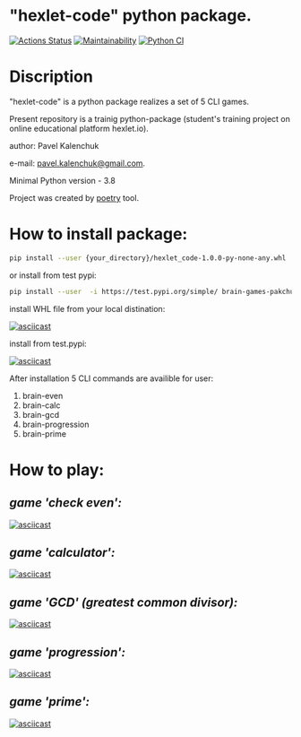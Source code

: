 # "hexlet-code" python package.

[![Actions Status](https://github.com/pakchuk/python-project-lvl1/workflows/hexlet-check/badge.svg)](https://github.com/pakchuk/python-project-lvl1/actions)
[![Maintainability](https://api.codeclimate.com/v1/badges/cfcb2c51d4230c2fcbe1/maintainability)](https://codeclimate.com/github/pakchuk/python-project-lvl1/maintainability)
[![Python CI](https://github.com/pakchuk/python-project-lvl1/actions/workflows/pyci.yml/badge.svg)](https://github.com/pakchuk/python-project-lvl1/actions/workflows/pyci.yml)

# Discription
"hexlet-code" is a python package realizes a set of 5 CLI games.

Present repository is a trainig python-package
(student's training project on online educational platform hexlet.io).

author: Pavel Kalenchuk

e-mail: pavel.kalenchuk@gmail.com.

Minimal Python version - 3.8

Project was created by [poetry](https://python-poetry.org/) tool.


# How to install package:
```sh
pip install --user {your_directory}/hexlet_code-1.0.0-py-none-any.whl
```
or install from test pypi:
```sh
pip install --user  -i https://test.pypi.org/simple/ brain-games-pakchuk==1.0.1 --extra-index-url https://pypi.org/simple
```
install WHL file from your local distination:

[![asciicast](https://asciinema.org/a/SHDje9Atbso29rnEkwxcdajO1.svg)](https://asciinema.org/a/SHDje9Atbso29rnEkwxcdajO1)

install from test.pypi:

[![asciicast](https://asciinema.org/a/JUNxJvWhJN0WOhpwZ9Cj1rdwy.svg)](https://asciinema.org/a/JUNxJvWhJN0WOhpwZ9Cj1rdwy)


After installation 5 CLI commands are availible for user:
1. brain-even
2. brain-calc
3. brain-gcd
4. brain-progression
5. brain-prime

# How to play:

## _game 'check even':_
[![asciicast](https://asciinema.org/a/g1OyeTJShlKzUil6qrCXjLL7P.svg)](https://asciinema.org/a/g1OyeTJShlKzUil6qrCXjLL7P)

## _game 'calculator':_
[![asciicast](https://asciinema.org/a/4rABmt6peF6JzS4bkyXMbHyEC.svg)](https://asciinema.org/a/4rABmt6peF6JzS4bkyXMbHyEC)

## _game 'GCD' (greatest common divisor):_
[![asciicast](https://asciinema.org/a/4rABmt6peF6JzS4bkyXMbHyEC.svg)](https://asciinema.org/a/4rABmt6peF6JzS4bkyXMbHyEC)

## _game 'progression':_
[![asciicast](https://asciinema.org/a/AxcJcRWAWdv6E9AZRhIm5NTg7.svg)](https://asciinema.org/a/AxcJcRWAWdv6E9AZRhIm5NTg7)

## _game 'prime':_
[![asciicast](https://asciinema.org/a/7RnPXRp92fTfhhJbTDFWlengt.svg)](https://asciinema.org/a/7RnPXRp92fTfhhJbTDFWlengt)
